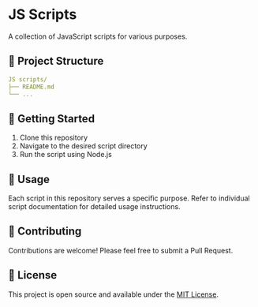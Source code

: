 # JS Scripts

A collection of JavaScript scripts for various purposes.

## 📁 Project Structure

```yml
JS scripts/
├── README.md
└── ...
```

## 🚀 Getting Started

1. Clone this repository
2. Navigate to the desired script directory
3. Run the script using Node.js

## 📝 Usage

Each script in this repository serves a specific purpose. Refer to individual script documentation for detailed usage instructions.

## 🤝 Contributing

Contributions are welcome! Please feel free to submit a Pull Request.

## 📄 License

This project is open source and available under the [MIT License](LICENSE).
